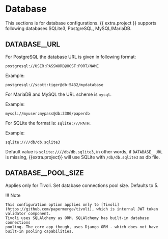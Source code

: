 # Database

This sections is for database configurations.
{{ extra.project }} supports following databases SQLite3, PostgreSQL, MySQL/MariaDB.


## DATABASE__URL

For PostgreSQL the database URL is given in following format:

```
postgresql://USER:PASSWORD@HOST:PORT/NAME
```

Example:

```
postgresql://scott:tiger@db:5432/mydatabase
```


For MariaDB and MySQL the URL scheme is `mysql`.

Example:

```
mysql://myuser:mypass@db:3306/paperdb
```



For SQLite the format is: ``sqlite:///PATH``.

Example:

```
sqlite:////db/db.sqlite3
```

Default value is ``sqlite:////db/db.sqlite3``, in other words,
if ```DATABASE__URL``` is missing, {{extra.project}}
will use SQLite with ``/db/db.sqlite3`` as db file.


## DATABASE__POOL_SIZE

Applies only for Tivoli. Set database connections pool size. Defaults to 5.

!!! Note

    This configuration option applies only to [Tivoli](https://github.com/papermerge/tivoli), which is internal JWT token validator component.
    Tivoli uses SQLAlchemy as ORM. SQLAlchemy has built-in database connections
    pooling. The core app though, uses Django ORM - which does not have
    built-in pooling capabilities.

